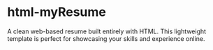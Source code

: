 # html-myResume
A clean web-based resume built entirely with HTML. This lightweight template is perfect for showcasing your skills and experience online.
